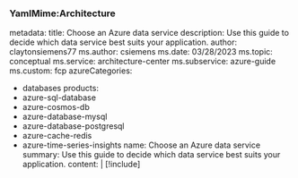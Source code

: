 ### YamlMime:Architecture
metadata:
  title: Choose an Azure data service
  description: Use this guide to decide which data service best suits your application.
  author: claytonsiemens77
  ms.author: csiemens
  ms.date: 03/28/2023
  ms.topic: conceptual
  ms.service: architecture-center
  ms.subservice: azure-guide
  ms.custom: fcp
azureCategories:
  - databases
products:
  - azure-sql-database
  - azure-cosmos-db
  - azure-database-mysql
  - azure-database-postgresql
  - azure-cache-redis
  - azure-time-series-insights
name: Choose an Azure data service
summary: Use this guide to decide which data service best suits your application.
content: |
  [!include[](data-options-content.md)]
